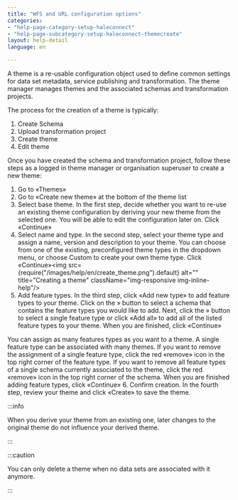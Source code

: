 ```yaml
---
title: "WFS and URL configuration options"
categories:
- "help-page-category-setup-haleconnect"
- "help-page-subcategory-setup-haleconnect-themecreate"
layout: help-detail
language: en

---
```


A theme is a re-usable configuration object used to define common settings for data set metadata, service publishing and transformation. The theme manager manages themes and the associated schemas and transformation projects.

The process for the creation of a theme is typically:

1.	Create Schema
2.	Upload transformation project
3.	Create theme
4.	Edit theme

Once you have created the schema and transformation project, follow these steps as a logged in theme manager or organisation superuser to create a new theme:

1. Go to &laquo;Themes&raquo;
2. Go to &laquo;Create new theme&raquo; at the bottom of the theme list
3. Select base theme. In the first step, decide whether you want to re-use an existing theme configuration by deriving your new theme from the selected one. You will be able to edit the configuration later on. Click &laquo;Continue&raquo;
4. Select name and type. In the second step, select your theme type and assign a name, version and description to your theme. You can choose from one of the existing, preconfigured theme types in the dropdown menu, or choose Custom to create your own theme type. Click &laquo;Continue&raquo;<img src={require("/images/help/en/create_theme.png").default} alt="" title="Creating a theme" className="img-responsive img-inline-help"/>
5. Add feature types. In the third step, click &laquo;Add new type&raquo; to add feature types to your theme.
Click on the » button to select a schema that contains the feature types you would like to add. Next, click the » button to select a single feature type or click &laquo;Add all&raquo; to add all of the listed feature types to your theme. When you are finished, click &laquo;Continue&raquo;

You can assign as many features types as you want to a theme. A single feature type can be associated with many themes. If you want to remove the assignment of a single feature type, click the red «remove» icon in the top right corner of the feature type. If you want to remove all feature types of a single schema currently associated to the theme, click the red «remove» icon in the top right corner of the schema. When you are finished adding feature types, click &laquo;Continue&raquo;
6. Confirm creation. In the fourth step, review your theme and click &laquo;Create&raquo; to save the theme.

:::info

When you derive your theme from an existing one, later changes to the original theme do not influence your derived theme.

:::

:::caution

You can only delete a theme when no data sets are associated with it anymore.

:::
